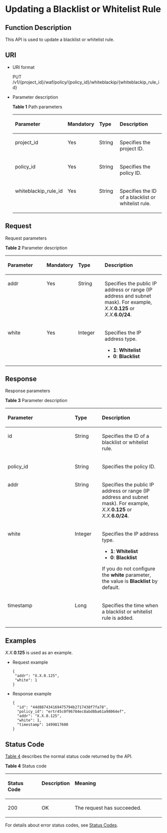 # Updating a Blacklist or Whitelist Rule<a name="EN-US_TOPIC_0193631129"></a>

## Function Description<a name="section53455492"></a>

This API is used to update a blacklist or whitelist rule.

## URI<a name="section11337384"></a>

-   URI format

    PUT  /v1/\{project\_id\}/waf/policy/\{policy\_id\}/whiteblackip/\{whiteblackip\_rule\_id\}

-   Parameter description

    **Table  1**  Path parameters

    <a name="table40734402"></a>
    <table><thead align="left"><tr id="row58692937"><th class="cellrowborder" valign="top" width="30.930000000000003%" id="mcps1.2.5.1.1"><p id="p56507437"><a name="p56507437"></a><a name="p56507437"></a><strong id="b269068184420"><a name="b269068184420"></a><a name="b269068184420"></a>Parameter</strong></p>
    </th>
    <th class="cellrowborder" valign="top" width="20.62%" id="mcps1.2.5.1.2"><p id="p13699678"><a name="p13699678"></a><a name="p13699678"></a><strong id="b12633393444"><a name="b12633393444"></a><a name="b12633393444"></a>Mandatory</strong></p>
    </th>
    <th class="cellrowborder" valign="top" width="14.430000000000001%" id="mcps1.2.5.1.3"><p id="p35932099"><a name="p35932099"></a><a name="p35932099"></a><strong id="b5580131011442"><a name="b5580131011442"></a><a name="b5580131011442"></a>Type</strong></p>
    </th>
    <th class="cellrowborder" valign="top" width="34.02%" id="mcps1.2.5.1.4"><p id="p24818884"><a name="p24818884"></a><a name="p24818884"></a><strong id="b2052871144420"><a name="b2052871144420"></a><a name="b2052871144420"></a>Description</strong></p>
    </th>
    </tr>
    </thead>
    <tbody><tr id="row64172619"><td class="cellrowborder" valign="top" width="30.930000000000003%" headers="mcps1.2.5.1.1 "><p id="p30599613"><a name="p30599613"></a><a name="p30599613"></a>project_id</p>
    </td>
    <td class="cellrowborder" valign="top" width="20.62%" headers="mcps1.2.5.1.2 "><p id="p62649604"><a name="p62649604"></a><a name="p62649604"></a>Yes</p>
    </td>
    <td class="cellrowborder" valign="top" width="14.430000000000001%" headers="mcps1.2.5.1.3 "><p id="p41453192"><a name="p41453192"></a><a name="p41453192"></a>String</p>
    </td>
    <td class="cellrowborder" valign="top" width="34.02%" headers="mcps1.2.5.1.4 "><p id="p2265392"><a name="p2265392"></a><a name="p2265392"></a>Specifies the project ID.</p>
    </td>
    </tr>
    <tr id="row20388533"><td class="cellrowborder" valign="top" width="30.930000000000003%" headers="mcps1.2.5.1.1 "><p id="p40858511"><a name="p40858511"></a><a name="p40858511"></a>policy_id</p>
    </td>
    <td class="cellrowborder" valign="top" width="20.62%" headers="mcps1.2.5.1.2 "><p id="p21205122"><a name="p21205122"></a><a name="p21205122"></a>Yes</p>
    </td>
    <td class="cellrowborder" valign="top" width="14.430000000000001%" headers="mcps1.2.5.1.3 "><p id="p39893301"><a name="p39893301"></a><a name="p39893301"></a>String</p>
    </td>
    <td class="cellrowborder" valign="top" width="34.02%" headers="mcps1.2.5.1.4 "><p id="p10131920"><a name="p10131920"></a><a name="p10131920"></a>Specifies the policy ID.</p>
    </td>
    </tr>
    <tr id="row24078420"><td class="cellrowborder" valign="top" width="30.930000000000003%" headers="mcps1.2.5.1.1 "><p id="p4195040"><a name="p4195040"></a><a name="p4195040"></a>whiteblackip_rule_id</p>
    </td>
    <td class="cellrowborder" valign="top" width="20.62%" headers="mcps1.2.5.1.2 "><p id="p4253927"><a name="p4253927"></a><a name="p4253927"></a>Yes</p>
    </td>
    <td class="cellrowborder" valign="top" width="14.430000000000001%" headers="mcps1.2.5.1.3 "><p id="p9023827"><a name="p9023827"></a><a name="p9023827"></a>String</p>
    </td>
    <td class="cellrowborder" valign="top" width="34.02%" headers="mcps1.2.5.1.4 "><p id="p59841420"><a name="p59841420"></a><a name="p59841420"></a>Specifies the ID of a blacklist or whitelist rule.</p>
    </td>
    </tr>
    </tbody>
    </table>


## Request<a name="section34927599"></a>

Request parameters

**Table  2**  Parameter description

<a name="table32705923"></a>
<table><thead align="left"><tr id="row51664566"><th class="cellrowborder" valign="top" width="25.507449255074494%" id="mcps1.2.5.1.1"><p id="p24080287"><a name="p24080287"></a><a name="p24080287"></a><strong id="b81585554415"><a name="b81585554415"></a><a name="b81585554415"></a>Parameter</strong></p>
</th>
<th class="cellrowborder" valign="top" width="17.348265173482652%" id="mcps1.2.5.1.2"><p id="p4346192"><a name="p4346192"></a><a name="p4346192"></a><strong id="b597325554416"><a name="b597325554416"></a><a name="b597325554416"></a>Mandatory</strong></p>
</th>
<th class="cellrowborder" valign="top" width="17.348265173482652%" id="mcps1.2.5.1.3"><p id="p16497266"><a name="p16497266"></a><a name="p16497266"></a><strong id="b1185965664420"><a name="b1185965664420"></a><a name="b1185965664420"></a>Type</strong></p>
</th>
<th class="cellrowborder" valign="top" width="39.796020397960206%" id="mcps1.2.5.1.4"><p id="p61210156"><a name="p61210156"></a><a name="p61210156"></a><strong id="b168633572440"><a name="b168633572440"></a><a name="b168633572440"></a>Description</strong></p>
</th>
</tr>
</thead>
<tbody><tr id="row59075623"><td class="cellrowborder" valign="top" width="25.507449255074494%" headers="mcps1.2.5.1.1 "><p id="p20396171"><a name="p20396171"></a><a name="p20396171"></a>addr</p>
</td>
<td class="cellrowborder" valign="top" width="17.348265173482652%" headers="mcps1.2.5.1.2 "><p id="p41477118"><a name="p41477118"></a><a name="p41477118"></a>Yes</p>
</td>
<td class="cellrowborder" valign="top" width="17.348265173482652%" headers="mcps1.2.5.1.3 "><p id="p4203435"><a name="p4203435"></a><a name="p4203435"></a>String</p>
</td>
<td class="cellrowborder" valign="top" width="39.796020397960206%" headers="mcps1.2.5.1.4 "><p id="p4933944"><a name="p4933944"></a><a name="p4933944"></a>Specifies the public IP address or range (IP address and subnet mask). For example, <em id="i15610112217277"><a name="i15610112217277"></a><a name="i15610112217277"></a>X.X.</em><strong id="b156251722172710"><a name="b156251722172710"></a><a name="b156251722172710"></a>0.125</strong> or <em id="i4625822152714"><a name="i4625822152714"></a><a name="i4625822152714"></a>X.X.</em><strong id="b12625182222714"><a name="b12625182222714"></a><a name="b12625182222714"></a>6.0/24</strong>.</p>
</td>
</tr>
<tr id="row83631647193016"><td class="cellrowborder" valign="top" width="25.507449255074494%" headers="mcps1.2.5.1.1 "><p id="p736354716300"><a name="p736354716300"></a><a name="p736354716300"></a>white</p>
</td>
<td class="cellrowborder" valign="top" width="17.348265173482652%" headers="mcps1.2.5.1.2 "><p id="p1836317478309"><a name="p1836317478309"></a><a name="p1836317478309"></a>Yes</p>
</td>
<td class="cellrowborder" valign="top" width="17.348265173482652%" headers="mcps1.2.5.1.3 "><p id="p44337548"><a name="p44337548"></a><a name="p44337548"></a>Integer</p>
</td>
<td class="cellrowborder" valign="top" width="39.796020397960206%" headers="mcps1.2.5.1.4 "><p id="p131673177539"><a name="p131673177539"></a><a name="p131673177539"></a>Specifies the IP address type.</p>
<a name="ul3374102111535"></a><a name="ul3374102111535"></a><ul id="ul3374102111535"><li><strong id="b207811484455"><a name="b207811484455"></a><a name="b207811484455"></a>1</strong>: <strong id="b117821348124517"><a name="b117821348124517"></a><a name="b117821348124517"></a>Whitelist</strong></li><li><strong id="b020875084510"><a name="b020875084510"></a><a name="b020875084510"></a>0</strong>: <strong id="b1421014506454"><a name="b1421014506454"></a><a name="b1421014506454"></a>Blacklist</strong></li></ul>
</td>
</tr>
</tbody>
</table>

## Response<a name="section45912936"></a>

Response parameters

**Table  3**  Parameter description

<a name="table8657213"></a>
<table><thead align="left"><tr id="row15637064"><th class="cellrowborder" valign="top" width="42.85571442855714%" id="mcps1.2.4.1.1"><p id="p58642663"><a name="p58642663"></a><a name="p58642663"></a><strong id="b119301536134515"><a name="b119301536134515"></a><a name="b119301536134515"></a>Parameter</strong></p>
</th>
<th class="cellrowborder" valign="top" width="17.348265173482652%" id="mcps1.2.4.1.2"><p id="p52435287"><a name="p52435287"></a><a name="p52435287"></a><strong id="b17392143884515"><a name="b17392143884515"></a><a name="b17392143884515"></a>Type</strong></p>
</th>
<th class="cellrowborder" valign="top" width="39.796020397960206%" id="mcps1.2.4.1.3"><p id="p19399872"><a name="p19399872"></a><a name="p19399872"></a><strong id="b19489139114510"><a name="b19489139114510"></a><a name="b19489139114510"></a>Description</strong></p>
</th>
</tr>
</thead>
<tbody><tr id="row40381121"><td class="cellrowborder" valign="top" width="42.85571442855714%" headers="mcps1.2.4.1.1 "><p id="p49645329"><a name="p49645329"></a><a name="p49645329"></a>id</p>
</td>
<td class="cellrowborder" valign="top" width="17.348265173482652%" headers="mcps1.2.4.1.2 "><p id="p61848685"><a name="p61848685"></a><a name="p61848685"></a>String</p>
</td>
<td class="cellrowborder" valign="top" width="39.796020397960206%" headers="mcps1.2.4.1.3 "><p id="p43687614"><a name="p43687614"></a><a name="p43687614"></a>Specifies the ID of a blacklist or whitelist rule.</p>
</td>
</tr>
<tr id="row57644214"><td class="cellrowborder" valign="top" width="42.85571442855714%" headers="mcps1.2.4.1.1 "><p id="p38669777"><a name="p38669777"></a><a name="p38669777"></a>policy_id</p>
</td>
<td class="cellrowborder" valign="top" width="17.348265173482652%" headers="mcps1.2.4.1.2 "><p id="p45244245"><a name="p45244245"></a><a name="p45244245"></a>String</p>
</td>
<td class="cellrowborder" valign="top" width="39.796020397960206%" headers="mcps1.2.4.1.3 "><p id="p40905192"><a name="p40905192"></a><a name="p40905192"></a>Specifies the policy ID.</p>
</td>
</tr>
<tr id="row32602416"><td class="cellrowborder" valign="top" width="42.85571442855714%" headers="mcps1.2.4.1.1 "><p id="p23550048"><a name="p23550048"></a><a name="p23550048"></a>addr</p>
</td>
<td class="cellrowborder" valign="top" width="17.348265173482652%" headers="mcps1.2.4.1.2 "><p id="p28505716"><a name="p28505716"></a><a name="p28505716"></a>String</p>
</td>
<td class="cellrowborder" valign="top" width="39.796020397960206%" headers="mcps1.2.4.1.3 "><p id="p27261653"><a name="p27261653"></a><a name="p27261653"></a>Specifies the public IP address or range (IP address and subnet mask). For example, <em id="i76103441277"><a name="i76103441277"></a><a name="i76103441277"></a>X.X.</em><strong id="b1061010448275"><a name="b1061010448275"></a><a name="b1061010448275"></a>0.125</strong> or <em id="i162519443278"><a name="i162519443278"></a><a name="i162519443278"></a>X.X.</em><strong id="b4625144152718"><a name="b4625144152718"></a><a name="b4625144152718"></a>6.0/24</strong>.</p>
</td>
</tr>
<tr id="row44028285"><td class="cellrowborder" valign="top" width="42.85571442855714%" headers="mcps1.2.4.1.1 "><p id="p9521339"><a name="p9521339"></a><a name="p9521339"></a>white</p>
</td>
<td class="cellrowborder" valign="top" width="17.348265173482652%" headers="mcps1.2.4.1.2 "><p id="p33031034"><a name="p33031034"></a><a name="p33031034"></a>Integer</p>
</td>
<td class="cellrowborder" valign="top" width="39.796020397960206%" headers="mcps1.2.4.1.3 "><p id="p153321832551"><a name="p153321832551"></a><a name="p153321832551"></a>Specifies the IP address type.</p>
<a name="ul7332531553"></a><a name="ul7332531553"></a><ul id="ul7332531553"><li><strong id="b3194951174518"><a name="b3194951174518"></a><a name="b3194951174518"></a>1</strong>: <strong id="b91951751134510"><a name="b91951751134510"></a><a name="b91951751134510"></a>Whitelist</strong></li><li><strong id="b618795217456"><a name="b618795217456"></a><a name="b618795217456"></a>0</strong>: <strong id="b16187175210451"><a name="b16187175210451"></a><a name="b16187175210451"></a>Blacklist</strong></li></ul>
<p id="p58268130"><a name="p58268130"></a><a name="p58268130"></a>If you do not configure the <strong id="b4470573109"><a name="b4470573109"></a><a name="b4470573109"></a>white</strong> parameter, the value is <strong id="b24765719108"><a name="b24765719108"></a><a name="b24765719108"></a>Blacklist</strong> by default.</p>
</td>
</tr>
<tr id="row54651124"><td class="cellrowborder" valign="top" width="42.85571442855714%" headers="mcps1.2.4.1.1 "><p id="p64664939"><a name="p64664939"></a><a name="p64664939"></a>timestamp</p>
</td>
<td class="cellrowborder" valign="top" width="17.348265173482652%" headers="mcps1.2.4.1.2 "><p id="p3368735"><a name="p3368735"></a><a name="p3368735"></a>Long</p>
</td>
<td class="cellrowborder" valign="top" width="39.796020397960206%" headers="mcps1.2.4.1.3 "><p id="p56661280"><a name="p56661280"></a><a name="p56661280"></a>Specifies the time when a blacklist or whitelist rule is added.</p>
</td>
</tr>
</tbody>
</table>

## Examples<a name="section12227624124710"></a>

_X.X._**0.125**  is used as an example.

-   Request example

    ```
    {
     "addr": "X.X.0.125",
     "white": 1
    }
    ```


-   Response example

    ```
    {
      "id": "44d887434169475794b2717438f7fa78",
      "policy_id": "ertr45c0f96784ec8abd8ba61a98064ef",
      "addr": "X.X.0.125",
      "white": 1,
      "timestamp": 1499817600
    }
    ```


## Status Code<a name="section10563246"></a>

[Table 4](#en-us_topic_0193631139_t82c3440f3efb42a38b9d4dc4011a33d0)  describes the normal status code returned by the API.

**Table  4**  Status code

<a name="en-us_topic_0193631139_t82c3440f3efb42a38b9d4dc4011a33d0"></a>
<table><thead align="left"><tr id="en-us_topic_0193631139_r3d6e2f205c444705bdbb9daaac74e575"><th class="cellrowborder" valign="top" width="22%" id="mcps1.2.4.1.1"><p id="en-us_topic_0193631139_af3c4073076f24eca88d94e3fa1effdc6"><a name="en-us_topic_0193631139_af3c4073076f24eca88d94e3fa1effdc6"></a><a name="en-us_topic_0193631139_af3c4073076f24eca88d94e3fa1effdc6"></a>Status Code</p>
</th>
<th class="cellrowborder" valign="top" width="19.41%" id="mcps1.2.4.1.2"><p id="en-us_topic_0193631139_en-us_topic_0144911667_p4531342288"><a name="en-us_topic_0193631139_en-us_topic_0144911667_p4531342288"></a><a name="en-us_topic_0193631139_en-us_topic_0144911667_p4531342288"></a>Description</p>
</th>
<th class="cellrowborder" valign="top" width="58.589999999999996%" id="mcps1.2.4.1.3"><p id="en-us_topic_0193631139_ada185614bba24140995b8123b3e9faa8"><a name="en-us_topic_0193631139_ada185614bba24140995b8123b3e9faa8"></a><a name="en-us_topic_0193631139_ada185614bba24140995b8123b3e9faa8"></a>Meaning</p>
</th>
</tr>
</thead>
<tbody><tr id="en-us_topic_0193631139_rc7b2adc390904a1ba79e303017797786"><td class="cellrowborder" valign="top" width="22%" headers="mcps1.2.4.1.1 "><p id="en-us_topic_0193631139_a93f3895d44bb4226934cc626ac50e37b"><a name="en-us_topic_0193631139_a93f3895d44bb4226934cc626ac50e37b"></a><a name="en-us_topic_0193631139_a93f3895d44bb4226934cc626ac50e37b"></a>200</p>
</td>
<td class="cellrowborder" valign="top" width="19.41%" headers="mcps1.2.4.1.2 "><p id="en-us_topic_0193631139_en-us_topic_0144911667_p7538425819"><a name="en-us_topic_0193631139_en-us_topic_0144911667_p7538425819"></a><a name="en-us_topic_0193631139_en-us_topic_0144911667_p7538425819"></a>OK</p>
</td>
<td class="cellrowborder" valign="top" width="58.589999999999996%" headers="mcps1.2.4.1.3 "><p id="en-us_topic_0193631139_en-us_topic_0144911667_p369874114414"><a name="en-us_topic_0193631139_en-us_topic_0144911667_p369874114414"></a><a name="en-us_topic_0193631139_en-us_topic_0144911667_p369874114414"></a>The request has succeeded.</p>
</td>
</tr>
</tbody>
</table>

For details about error status codes, see  [Status Codes](status-codes.md).

